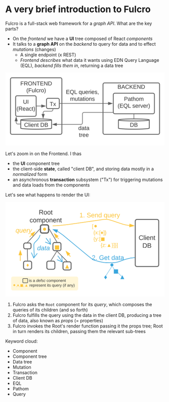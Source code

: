 # A very brief introduction to Fulcro

Fulcro is a full-stack web framework for a _graph API_. What are the key parts?

* On the _frontend_ we have a **UI** tree composed of React _components_
* It talks to a **graph API** on the _backend_ to query for data and to effect _mutations_ (changes)
  * A single endpoint (x REST)
  * _Frontend describes_ what data it wants using EDN Query Language (EQL), _backend fills them in_, returning a data tree

![](./fulcro-system-view.svg)

Let's zoom in on the Frontend. I thas

* the **UI** component tree
* the client-side **state**, called "client DB", and storing data mostly in a _normalized_ form
* an asynchronous **transaction** subsystem ("Tx") for triggering mutations and data loads from the components

Let's see what happens to render the UI:

![](./fulcro-ui-query-data.svg)

1. Fulcro asks the `Root` component for its _query_, which composes the queries of its children (and so forth)
2. Fulcro fulfills the query using the data in the client DB, producing a tree of data, also known as _props_ (= properties)
3. Fulcro invokes the Root's render function passing it the props tree; Root in turn renders its children, passing them the relevant sub-trees

Keyword cloud:

* Component
* Component tree
* Data tree
* Mutation
* Transaction
* Client DB
* EQL
* Pathom
* Query
